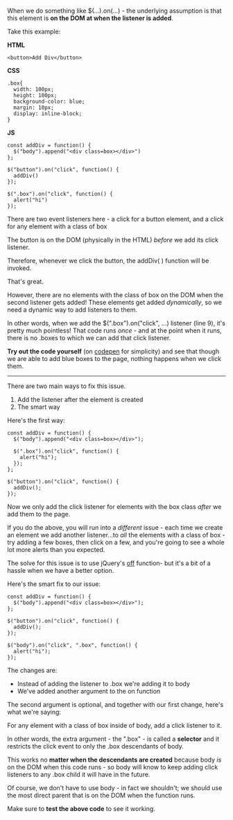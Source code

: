 
When we do something like $(...).on(...) - the underlying assumption is that this element is **on the DOM at when the listener is added**.

  

Take this example:

  

**HTML**
```
<button>Add Div</button>
```
  

**CSS**
```
.box{
  width: 100px;
  height: 100px;
  background-color: blue;
  margin: 10px;
  display: inline-block;
}
```
  

**JS**
```
const addDiv = function() {
  $("body").append("<div class=box></div>")
};

$("button").on("click", function() {
  addDiv()
});

$(".box").on("click", function() {
  alert("hi")
});
```
  

There are two event listeners here - a click for a button element, and a click for any element with a class of box

  

The button is on the DOM (physically in the HTML) _before_ we add its click listener.

Therefore, whenever we click the button, the addDiv( ) function will be invoked.

  

That's great.

  

However, there are no elements with the class of box on the DOM when the second listener gets added! These elements get added _dynamically_, so we need a dynamic way to add listeners to them.

  

In other words, when we add the $(".box").on("click", ...) listener (line 9), it's pretty much pointless! That code runs _once_ - and at the point when it runs, there is no .boxes to which we can add that click listener.

  

**Try out the code yourself** (on [codepen](https://codepen.io/pen/) for simplicity) and see that though we are able to add blue boxes to the page, nothing happens when we click them.

  

----------

  

There are two main ways to fix this issue.

1.  Add the listener after the element is created
2.  The smart way

  

Here's the first way:
```
const addDiv = function() {
  $("body").append("<div class=box></div>");
  
  $(".box").on("click", function() {
    alert("hi");
  });
};

$("button").on("click", function() {
  addDiv();
});
```
  

Now we only add the click listener for elements with the box class _after_ we add them to the page.

  

If you do the above, you will run into a _different_ issue - each time we create an element we add another listener...to _all_ the elements with a class of box - try adding a few boxes, then click on a few, and you're going to see a whole lot more alerts than you expected.

  

The solve for this issue is to use jQuery's [off](http://api.jquery.com/off/) function- but it's a bit of a hassle when we have a better option.

  

Here's the smart fix to our issue:
```
const addDiv = function() {
  $("body").append("<div class=box></div>");
};

$("button").on("click", function() {
  addDiv();
});

$("body").on("click", ".box", function() {
  alert("hi");
});
```
  

The changes are:

-   Instead of adding the listener to .box we're adding it to body
-   We've added another argument to the on function

  

The second argument is optional, and together with our first change, here's what we're saying:

For any element with a class of box inside of body, add a click listener to it.

  

In other words, the extra argument - the ".box" - is called a **selector** and it restricts the click event to only the .box descendants of body.

  

This works no **matter when the descendants are created** because body _is_ on the DOM when this code runs - so body will know to keep adding click listeners to any .box child it will have in the future.

  

Of course, we don't have to use body - in fact we shouldn't; we should use the most direct parent that is on the DOM when the function runs.

  

Make sure to **test the above code** to see it working.